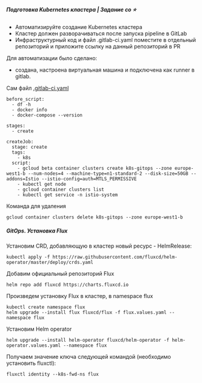 ##### Подготовка Kubernetes кластера | Задание со ⭐
- Автоматизируйте создание Kubernetes кластера
- Кластер должен разворачиваться после запуска pipeline в GitLab
- Инфраструктурный код и файл .gitlab-ci.yaml поместите в отдельный репозиторий и приложите ссылку на данный репозиторий в PR

Для автоматизации было сделано: 
- создана, настроена виртуальная машина и подключена как runner в gitlab. 

Сам файл [.gitlab-ci.yaml](https://github.com/otus-kuber-2020-07/LinarNadyrov_platform/blob/kubernetes-gitops/kubernetes-gitops/.gitlab-ci.yml)
```
before_script:
  - df -h
  - docker info
  - docker-compose --version
 
stages:
  - create
  
createJob:
  stage: create
  tags:
    - k8s
  script:
    - gcloud beta container clusters create k8s-gitops --zone europe-west1-b --num-nodes=4 --machine-type=n1-standard-2 --disk-size=50GB --addons=Istio --istio-config=auth=MTLS_PERMISSIVE
    - kubectl get node
    - gcloud container clusters list
    - kubectl get service -n istio-system
```
Команда для удаления 
```
gcloud container clusters delete k8s-gitops --zone europe-west1-b
```

##### GitOps. Установка Flux
Установим CRD, добавляющую в кластер новый ресурс - HelmRelease:
```
kubectl apply -f https://raw.githubusercontent.com/fluxcd/helm-operator/master/deploy/crds.yaml
```
Добавим официальный репозиторий Flux
```
helm repo add fluxcd https://charts.fluxcd.io
```
Произведем установку Flux в кластер, в namespace flux
```
kubectl create namespace flux
helm upgrade --install flux fluxcd/flux -f flux.values.yaml --namespace flux
```
Установим Helm operator
```
helm upgrade --install helm-operator fluxcd/helm-operator -f helm-operator.values.yaml --namespace flux
```
Получаем значение ключа следующей командой (необходимо установить fluxctl):
```
fluxctl identity --k8s-fwd-ns flux
```
